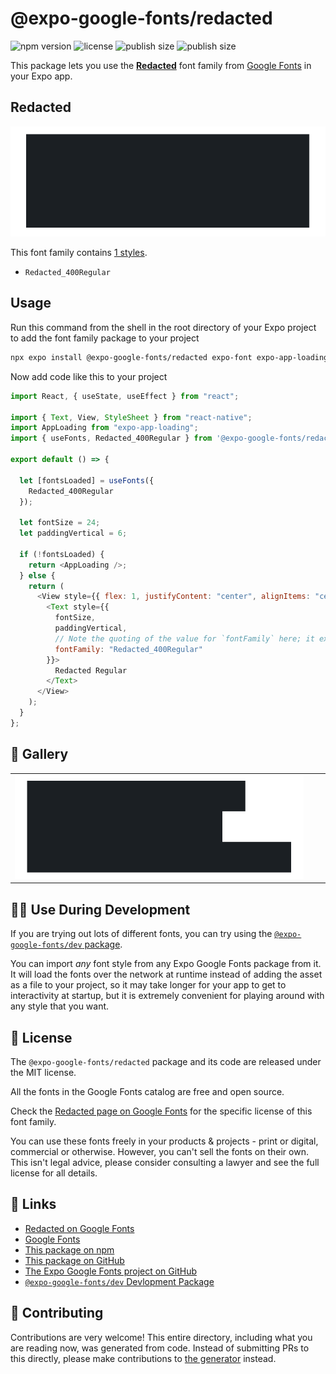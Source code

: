 # @expo-google-fonts/redacted

![npm version](https://flat.badgen.net/npm/v/@expo-google-fonts/redacted)
![license](https://flat.badgen.net/github/license/expo/google-fonts)
![publish size](https://flat.badgen.net/packagephobia/install/@expo-google-fonts/redacted)
![publish size](https://flat.badgen.net/packagephobia/publish/@expo-google-fonts/redacted)

This package lets you use the [**Redacted**](https://fonts.google.com/specimen/Redacted) font family from [Google Fonts](https://fonts.google.com/) in your Expo app.

## Redacted

![Redacted](./font-family.png)

This font family contains [1 styles](#-gallery).

- `Redacted_400Regular`

## Usage

Run this command from the shell in the root directory of your Expo project to add the font family package to your project

```sh
npx expo install @expo-google-fonts/redacted expo-font expo-app-loading
```

Now add code like this to your project

```js
import React, { useState, useEffect } from "react";

import { Text, View, StyleSheet } from "react-native";
import AppLoading from "expo-app-loading";
import { useFonts, Redacted_400Regular } from '@expo-google-fonts/redacted';

export default () => {

  let [fontsLoaded] = useFonts({
    Redacted_400Regular
  });

  let fontSize = 24;
  let paddingVertical = 6;

  if (!fontsLoaded) {
    return <AppLoading />;
  } else {
    return (
      <View style={{ flex: 1, justifyContent: "center", alignItems: "center" }}>
        <Text style={{
          fontSize,
          paddingVertical,
          // Note the quoting of the value for `fontFamily` here; it expects a string!
          fontFamily: "Redacted_400Regular"
        }}>
          Redacted Regular
        </Text>
      </View>
    );
  }
};
```

## 🔡 Gallery


||||
|-|-|-|
|![Redacted_400Regular](./Redacted_400Regular.ttf.png)||||


## 👩‍💻 Use During Development

If you are trying out lots of different fonts, you can try using the [`@expo-google-fonts/dev` package](https://github.com/expo/google-fonts/tree/master/font-packages/dev#readme).

You can import _any_ font style from any Expo Google Fonts package from it. It will load the fonts over the network at runtime instead of adding the asset as a file to your project, so it may take longer for your app to get to interactivity at startup, but it is extremely convenient for playing around with any style that you want.


## 📖 License

The `@expo-google-fonts/redacted` package and its code are released under the MIT license.

All the fonts in the Google Fonts catalog are free and open source.

Check the [Redacted page on Google Fonts](https://fonts.google.com/specimen/Redacted) for the specific license of this font family.

You can use these fonts freely in your products & projects - print or digital, commercial or otherwise. However, you can't sell the fonts on their own. This isn't legal advice, please consider consulting a lawyer and see the full license for all details.

## 🔗 Links

- [Redacted on Google Fonts](https://fonts.google.com/specimen/Redacted)
- [Google Fonts](https://fonts.google.com/)
- [This package on npm](https://www.npmjs.com/package/@expo-google-fonts/redacted)
- [This package on GitHub](https://github.com/expo/google-fonts/tree/master/font-packages/redacted)
- [The Expo Google Fonts project on GitHub](https://github.com/expo/google-fonts)
- [`@expo-google-fonts/dev` Devlopment Package](https://github.com/expo/google-fonts/tree/master/font-packages/dev)

## 🤝 Contributing

Contributions are very welcome! This entire directory, including what you are reading now, was generated from code. Instead of submitting PRs to this directly, please make contributions to [the generator](https://github.com/expo/google-fonts/tree/master/packages/generator) instead.
